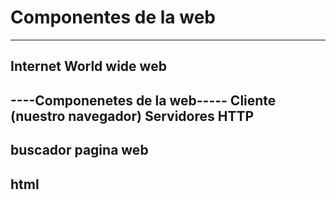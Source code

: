 # Componentes de la web
------------------------------
Internet
World wide web
-------------------------------
----Componenetes de la web-----
Cliente (nuestro navegador)
Servidores
HTTP
--------------------------------
buscador 
pagina web
-------------------------------
html
-------------------------------





